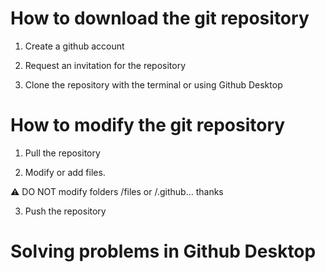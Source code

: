 # How to download the git repository

1. Create a github account

2. Request an invitation for the repository

3. Clone the repository with the terminal or using Github Desktop


# How to modify the git repository

1. Pull the repository

2. Modify or add files. 

&#9888; DO NOT modify folders /files or /.github... thanks

3. Push the repository


# Solving problems in Github Desktop